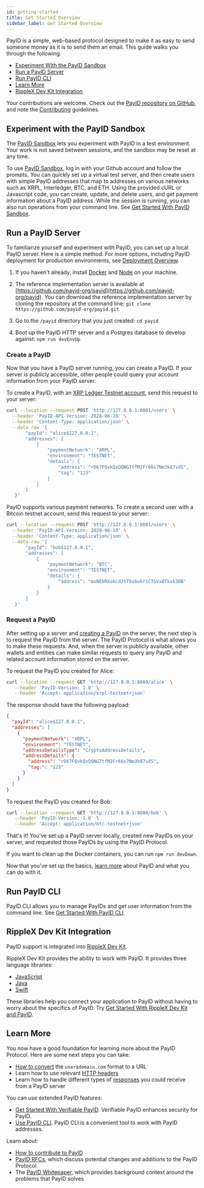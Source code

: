 ```yaml
---
id: getting-started
title: Get Started Overview
sidebar_label: Get Started Overview
---
```


PayID is a simple, web-based protocol designed to make it as easy to send someone money as it is to send them an email. This guide walks you through the following.

- [Experiment With the PayID Sandbox](#experiment-with-the-payid-sandbox)
- [Run a PayID Server](#run-a-payid-server)
- [Run PayID CLI](#run-payid-cli)
- [Learn More](#learn-more)
- [RippleX Dev Kit Integration](#ripplex-dev-kit-integration)

Your contributions are welcome. Check out the [PayID repository on GitHub](https://github.com/payid-org/payid), and note the [Contributing](https://github.com/payid-org/payid/blob/master/CONTRIBUTING.md) guidelines.

## Experiment with the PayID Sandbox

The [PayID Sandbox](https://payid.org/sandbox) lets you experiment with PayID in a test environment. Your work is not saved between sessions, and the sandbox may be reset at any time.

To use [PayID Sandbox](https://payid.org/sandbox), log in with your Github account and follow the prompts. You can quickly set up a virtual test server, and then create users with simple PayID addresses that map to addresses on various networks such as XRPL, Interledger, BTC, and ETH. Using the provided cURL or Javascript code, you can create, update, and delete users, and get payment information about a PayID address. While the session is running, you can also run operations from your command line. See [Get Started With PayID Sandbox](getting-started-sandbox).

## Run a PayID Server

To familiarize yourself and experiment with PayID, you can set up a local PayID server. Here is a simple method. For more options, including PayID deployment for production environments, see [Deployment Overview](intro-deploy).

1.  If you haven't already, install [Docker](https://docks.docker.com/get-docker/) and [Node](https://nodejs.org/en/) on your machine.

2.  The reference implementation server is available at [https://github.com/payid-org/payid](https://github.com/payid-org/payid). You can download the reference implementation server by cloning the repository at the command line:
    `git clone https://github.com/payid-org/payid.git`

3.  Go to the `/payid` directory that you just created:
    `cd payid`

4.  Boot up the PayID HTTP server and a Postgres database to develop against:
    `npm run devEnvUp`

### Create a PayID

Now that you have a PayID server running, you can create a PayID. If your server is publicly accessible, other people could query your account information from your PayID server.

To create a PayID, with an [XRP Ledger Testnet account](https://xrpl.org/xrp-testnet-faucet.html), send this request to your server:

```bash
curl --location --request POST 'http://127.0.0.1:8081/users' \
  --header 'PayID-API-Version: 2020-06-18' \
  --header 'Content-Type: application/json' \
  --data-raw '{
       "payId": "alice$127.0.0.1",
       "addresses": [
           {
               "paymentNetwork": "XRPL",
               "environment": "TESTNET",
               "details": {
                   "address": "rDk7FQvkQxQQNGTtfM2Fr66s7Nm3k87vdS",
                   "tag": "123"
               }
           }
       ]
   }'
```

PayID supports various payment networks. To create a second user with a Bitcoin testnet account, send this request to your server:

```bash
curl --location --request POST 'http://127.0.0.1:8081/users' \
  --header 'PayID-API-Version: 2020-06-18' \
  --header 'Content-Type: application/json' \
  --data-raw '{
       "payId": "bob$127.0.0.1",
       "addresses": [
           {
               "paymentNetwork": "BTC",
               "environment": "TESTNET",
               "details": {
                   "address": "mxNEbRXokcdJtT6sbukr1CTGVx8Tkxk3DB"
               }
           }
       ]
   }'
```

### Request a PayID

After setting up a server and [creating a PayID](#create-a-payid) on the server, the next step is to request the PayID from the server. The PayID Protocol is what allows you to make these requests. And, when the server is publicly available, other wallets and entities can make similar requests to query any PayID and related account information stored on the server.

To request the PayID you created for Alice:

```bash
curl --location --request GET 'http://127.0.0.1:8080/alice' \
   --header 'PayID-Version: 1.0' \
   --header 'Accept: application/xrpl-testnet+json'
```

The response should have the following payload:

```json
{
  "payId": "alice$127.0.0.1",
  "addresses": [
    {
      "paymentNetwork": "XRPL",
      "environment": "TESTNET",
      "addressDetailsType": "CryptoAddressDetails",
      "addressDetails": {
        "address": "rDk7FQvkQxQQNGTtfM2Fr66s7Nm3k87vdS",
        "tag:": "123"
      }
    }
  ]
}
```

To request the PayID you created for Bob:

```bash
curl --location --request GET 'http://127.0.0.1:8080/bob' \
   --header 'PayID-Version: 1.0' \
   --header 'Accept: application/btc-testnet+json'
```

That's it! You've set up a PayID server locally, created new PayIDs on your server, and requested those PayIDs by using the PayID Protocol.

If you want to clean up the Docker containers, you can run `npm run devDown`.

Now that you've set up the basics, [learn more](#learn-more) about PayID and what you can do with it.

## Run PayID CLI

PayID CLI allows you to manage PayIDs and get user information from the command line. See [Get Started With PayID CLI](payid-cli).

## RippleX Dev Kit Integration

PayID support is integrated into [RippleX Dev Kit](https://github.com/xpring-eng/ripplex-dev-kit).

RippleX Dev Kit provides the ability to work with PayID. It provides three language libraries:

- [JavaScript](https://github.com/xpring-eng/xpring-js)
- [Java](https://github.com/xpring-eng/xpring4j)
- [Swift](https://github.com/xpring-eng/xpringkit)

These libraries help you connect your application to PayID without having to worry about the specifics of PayID. Try [Get Started With RippleX Dev Kit and PayID](ripplex-dev-kit-payid-get-started).

## Learn More

You now have a good foundation for learning more about the PayID Protocol. Here are some next steps you can take:

- [How to convert](https://github.com/xpring-eng/xpring-js#usage-payid) the `user$domain.com` format to a URL
- Learn how to use relevant [HTTP headers](payid-headers)
- Learn how to handle different types of [responses](https://api.payid.org/?version=latest) you could receive from a PayID server

You can use extended PayID features:

- [Get Started With Verifiable PayID](verifiable-payid). Verifiable PayID enhances security for PayID.
- [Use PayID CLI](payid-cli). PayID CLI is a convenient tool to work with PayID addresses.

Learn about:

- [How to contribute to PayID](https://github.com/payid-org/payid/blob/master/CONTRIBUTING.md)
- [PayID RFCs](https://github.com/payid-org/rfcs), which discuss potential changes and additions to the PayID Protocol
- The [PayID Whitepaper](https://payid.org/whitepaper.pdf), which provides background context around the problems that PayID solves
